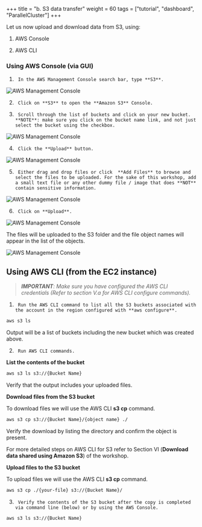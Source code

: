 +++
title = "b. S3 data transfer"
weight = 60
tags = ["tutorial", "dashboard", "ParallelCluster"]
+++

Let us now upload and download data from S3, using:

1.	AWS Console   

2.	AWS CLI  

### **Using AWS Console (via GUI)**

1.      In the AWS Management Console search bar, type **S3**.

![AWS Management Console](/images/hpc-aws-parallelcluster-workshop/S3/S3Service.png)

2.      Click on **S3** to open the **Amazon S3** Console.

3.      Scroll through the list of buckets and click on your new bucket. **NOTE**: make sure you click on the bucket name link, and not just select the bucket using the checkbox.

![AWS Management Console](/images/hpc-aws-parallelcluster-workshop/S3/S3SelectBucketLink.png)

4.      Click the **Upload** button.

![AWS Management Console](/images/hpc-aws-parallelcluster-workshop/S3/S3UploadClickUpload.png)

5.      Either drag and drop files or click  **Add Files** to browse and select the files to be uploaded. For the sake of this workshop, add a small text file or any other dummy file / image that does **NOT** contain sensitive information.

![AWS Management Console](/images/hpc-aws-parallelcluster-workshop/S3/S3UploadAddFiles.png)

6.      Click on **Upload**.

![AWS Management Console](/images/hpc-aws-parallelcluster-workshop/S3/S3UploadAddFilesUpload.png)

The files will be uploaded to the S3 folder and the file object names will appear in the list of the objects.

![AWS Management Console](/images/hpc-aws-parallelcluster-workshop/S3/S3UploadAddFilesUploaded.png)

## **Using AWS CLI (from the EC2 instance)** 
>_**IMPORTANT**: Make sure you have configured the AWS CLI credentials (Refer to section V.a for AWS CLI configure commands)._

1.      Run the AWS CLI command to list all the S3 buckets associated with the account in the region configured with **aws configure**.

```bash
aws s3 ls
```

Output will be a list of buckets including the new bucket which was created above.

2.      Run AWS CLI commands.

**List the contents of the bucket**

```bash
aws s3 ls s3://{Bucket Name}
```

Verify that the output includes your uploaded files.


**Download files from the S3 bucket**

To download files we will use the AWS CLI **s3 cp** command.

```bash
aws s3 cp s3://{Bucket Name}/{object name} ./
```

Verify the download by listing the directory and confirm the object is present.

For more detailed steps on AWS CLI for S3 refer to Section VI (**Download data shared using Amazon S3**) of the workshop.


**Upload files to the S3 bucket**

 To upload files we will use the AWS CLI **s3 cp** command.

```bash
aws s3 cp ./{your-file} s3://{Bucket Name}/
```

3.      Verify the contents of the S3 bucket after the copy is completed via command line (below) or by using the AWS Console.

```bash
aws s3 ls s3://{Bucket Name}
```
